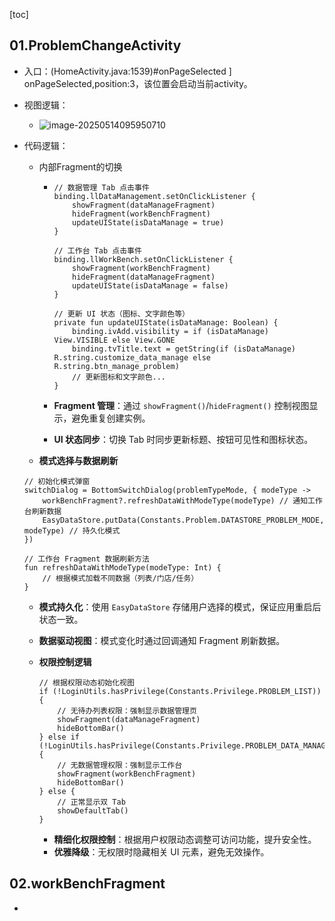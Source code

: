 [toc]

## 01.ProblemChangeActivity

-  入口：(HomeActivity.java:1539)#onPageSelected ] onPageSelected,position:3，该位置会启动当前activity。
- 视图逻辑：
  - ![image-20250514095950710](E:\Develop\Today-I-learned\_pic_\image-20250514095950710.png)



- 代码逻辑：

  - 内部Fragment的切换

    - ```
      // 数据管理 Tab 点击事件
      binding.llDataManagement.setOnClickListener {
          showFragment(dataManageFragment)
          hideFragment(workBenchFragment)
          updateUIState(isDataManage = true)
      }
      
      // 工作台 Tab 点击事件
      binding.llWorkBench.setOnClickListener {
          showFragment(workBenchFragment)
          hideFragment(dataManageFragment)
          updateUIState(isDataManage = false)
      }
      
      // 更新 UI 状态（图标、文字颜色等）
      private fun updateUIState(isDataManage: Boolean) {
          binding.ivAdd.visibility = if (isDataManage) View.VISIBLE else View.GONE
          binding.tvTitle.text = getString(if (isDataManage) R.string.customize_data_manage else R.string.btn_manage_problem)
          // 更新图标和文字颜色...
      }
      ```

    - **Fragment 管理**：通过 `showFragment()`/`hideFragment()` 控制视图显示，避免重复创建实例。

    - **UI 状态同步**：切换 Tab 时同步更新标题、按钮可见性和图标状态。

  -  **模式选择与数据刷新**

    ```
    // 初始化模式弹窗
    switchDialog = BottomSwitchDialog(problemTypeMode, { modeType ->
        workBenchFragment?.refreshDataWithModeType(modeType) // 通知工作台刷新数据
        EasyDataStore.putData(Constants.Problem.DATASTORE_PROBLEM_MODE, modeType) // 持久化模式
    })
    
    // 工作台 Fragment 数据刷新方法
    fun refreshDataWithModeType(modeType: Int) {
        // 根据模式加载不同数据（列表/门店/任务）
    }
    ```

    - **模式持久化**：使用 `EasyDataStore` 存储用户选择的模式，保证应用重启后状态一致。
    - **数据驱动视图**：模式变化时通过回调通知 Fragment 刷新数据。

  - **权限控制逻辑**

    ```
    // 根据权限动态初始化视图
    if (!LoginUtils.hasPrivilege(Constants.Privilege.PROBLEM_LIST)) {
        // 无待办列表权限：强制显示数据管理页
        showFragment(dataManageFragment)
        hideBottomBar()
    } else if (!LoginUtils.hasPrivilege(Constants.Privilege.PROBLEM_DATA_MANAGE)) {
        // 无数据管理权限：强制显示工作台
        showFragment(workBenchFragment)
        hideBottomBar()
    } else {
        // 正常显示双 Tab
        showDefaultTab()
    }
    ```

    - **精细化权限控制**：根据用户权限动态调整可访问功能，提升安全性。
    - **优雅降级**：无权限时隐藏相关 UI 元素，避免无效操作。

## 02.workBenchFragment

- 